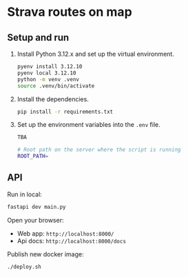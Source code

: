 # Strava routes on map

## Setup and run

1. Install Python 3.12.x and set up the virtual environment.

   ```bash
   pyenv install 3.12.10
   pyenv local 3.12.10
   python -m venv .venv
   source .venv/bin/activate
   ```

2. Install the dependencies.

   ```bash
   pip install -r requirements.txt
   ```

3. Set up the environment variables into the `.env` file.

   ```bash
   TBA

   # Root path on the server where the script is running
   ROOT_PATH=

   ```

## API

Run in local:

```bash
fastapi dev main.py
```

Open your browser:

- Web app: `http://localhost:8000/`
- Api docs: `http://localhost:8000/docs`

Publish new docker image:

```bash
./deploy.sh
```

